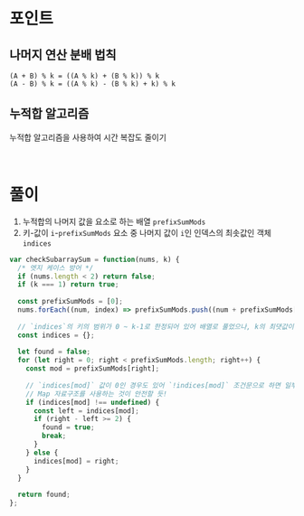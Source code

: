 # 포인트

## 나머지 연산 분배 법칙
```
(A + B) % k = ((A % k) + (B % k)) % k
(A - B) % k = ((A % k) - (B % k) + k) % k
```

## 누적합 알고리즘
누적합 알고리즘을 사용하여 시간 복잡도 줄이기

<br />

# 풀이
1. 누적합의 나머지 값을 요소로 하는 배열 `prefixSumMods`
2. 키-값이 `i`-`prefixSumMods` 요소 중 나머지 값이 `i`인 인덱스의 최솟값인 객체 `indices` 

```js
var checkSubarraySum = function(nums, k) {
  /* 엣지 케이스 방어 */
  if (nums.length < 2) return false; 
  if (k === 1) return true;
  
  const prefixSumMods = [0];
  nums.forEach((num, index) => prefixSumMods.push((num + prefixSumMods[index]) % k));
  
  // `indices`의 키의 범위가 0 ~ k-1로 한정되어 있어 배열로 풀었으나, k의 최댓값이 2^31-1 이어서 heap overflow가 발생함
  const indices = {};
 
  let found = false;
  for (let right = 0; right < prefixSumMods.length; right++) {
    const mod = prefixSumMods[right];
    
    // `indices[mod]` 값이 0인 경우도 있어 `!indices[mod]` 조건문으로 하면 일부 테스트를 통과할 수 없음
    // Map 자료구조를 사용하는 것이 안전할 듯!
    if (indices[mod] !== undefined) {
      const left = indices[mod];
      if (right - left >= 2) {
        found = true;
        break;
      }
    } else {
      indices[mod] = right; 
    }
  }
  
  return found;
};
```

